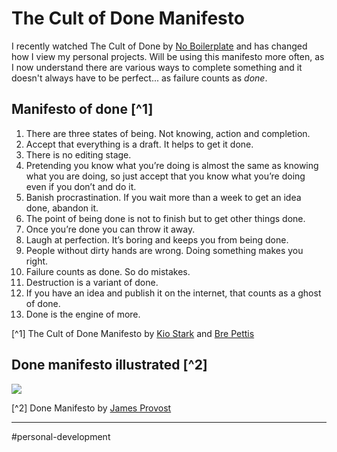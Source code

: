 # The Cult of Done Manifesto

I recently watched The Cult of Done by [No Boilerplate](https://youtu.be/bJQj1uKtnus?si=RTYE2Ct6dPGSzz3V) and has changed how I view my personal projects. Will be using this manifesto more often, as I now understand there are various ways to complete something and it doesn't always have to be perfect... as failure counts as $done$.

## Manifesto of done [^1]

1. There are three states of being. Not knowing, action and completion.
2. Accept that everything is a draft. It helps to get it done.
3. There is no editing stage.
4. Pretending you know what you’re doing is almost the same as knowing what you are doing, so just accept that you know what you’re doing even if you don’t and do it.
5. Banish procrastination. If you wait more than a week to get an idea done, abandon it.
6. The point of being done is not to finish but to get other things done.
7. Once you’re done you can throw it away.
8. Laugh at perfection. It’s boring and keeps you from being done.
9. People without dirty hands are wrong. Doing something makes you right.
10. Failure counts as done. So do mistakes.
11. Destruction is a variant of done.
12. If you have an idea and publish it on the internet, that counts as a ghost of done.
13. Done is the engine of more.

[^1] The Cult of Done Manifesto by [Kio Stark](http://kiostark.com/) and [Bre Pettis](https://medium.com/@bre)

## Done manifesto illustrated [^2]

![](cult_of_done_by_james_provost.png)

[^2] Done Manifesto by [James Provost](https://www.flickr.com/photos/jprovost/3327377382/)

---

#personal-development 